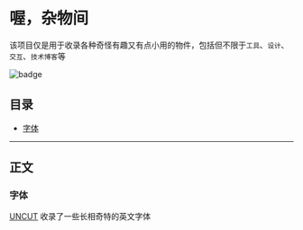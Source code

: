 # 喔，杂物间

该项目仅是用于收录各种奇怪有趣又有点小用的物件，包括但不限于`工具`、`设计`、`交互`、`技术博客`等

![badge](https://img.shields.io/badge/State-useless-orange?style=for-the-badge)

<h2 id='catalog'>目录</h2>

- [字体](#fonts)

---

## 正文

<h3 id='fonts'>字体</h3>

[UNCUT](https://uncut.wtf/) 收录了一些长相奇特的英文字体


